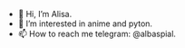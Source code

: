 - 👋 Hi, I’m Alisa.
- 👀 I’m interested in anime and pyton.
- 📫 How to reach me telegram: @albaspial.


<!---
albaspial/albaspial is a ✨ special ✨ repository because its `README.md` (this file) appears on your GitHub profile.
You can click the Preview link to take a look at your changes.
--->
